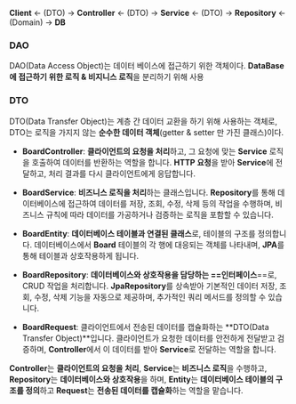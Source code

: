 
**Client** <- (DTO) -> **Controller** <- (DTO) -> **Service** <- (DTO) -> **Repository** <- (Domain) -> **DB**



### DAO
DAO(Data Access Object)는 데이터 베이스에 접근하기 위한 객체이다. **DataBase에 접근하기 위한 로직 & 비지니스 로직**을 분리하기 위해 사용

### DTO
DTO(Data Transfer Object)는 계층 간 데이터 교환을 하기 위해 사용하는 객체로, DTO는 로직을 가지지 않는 **순수한 데이터 객체**(getter & setter 만 가진 클래스)이다.



- **BoardController**: **클라이언트의 요청을 처리**하고, 그 요청에 맞는 **Service** 로직을 호출하여 데이터를 반환하는 역할을 합니다. **HTTP 요청**을 받아 **Service**에 전달하고, 처리 결과를 다시 클라이언트에게 응답합니다.

- **BoardService**: **비즈니스 로직을 처리**하는 클래스입니다. **Repository**를 통해 데이터베이스에 접근하여 데이터를 저장, 조회, 수정, 삭제 등의 작업을 수행하며, 비즈니스 규칙에 따라 데이터를 가공하거나 검증하는 로직을 포함할 수 있습니다.

- **BoardEntity**: **데이터베이스 테이블과 연결된 클래스**로, 테이블의 구조를 정의합니다. 데이터베이스에서 **Board** 테이블의 각 행에 대응되는 객체를 나타내며, **JPA**를 통해 테이블과 상호작용하게 됩니다.
    
- **BoardRepository**: **데이터베이스와 상호작용을 담당하는 ==인터페이스**==로, CRUD 작업을 처리합니다. **JpaRepository**를 상속받아 기본적인 데이터 저장, 조회, 수정, 삭제 기능을 자동으로 제공하며, 추가적인 쿼리 메서드를 정의할 수 있습니다.
    
- **BoardRequest**: 클라이언트에서 전송된 데이터를 캡슐화하는 **DTO(Data Transfer Object)**입니다. 클라이언트가 요청한 데이터를 안전하게 전달받고 검증하며, **Controller**에서 이 데이터를 받아 **Service**로 전달하는 역할을 합니다.
    
**Controller**는 **클라이언트의 요청을 처리**, **Service**는 **비즈니스 로직**을 수행하고, **Repository**는 **데이터베이스와 상호작용**을 하며, **Entity**는 **데이터베이스 테이블의 구조를 정의**하고 **Request**는 **전송된 데이터를 캡슐화**하는 역할을 맡습니다.